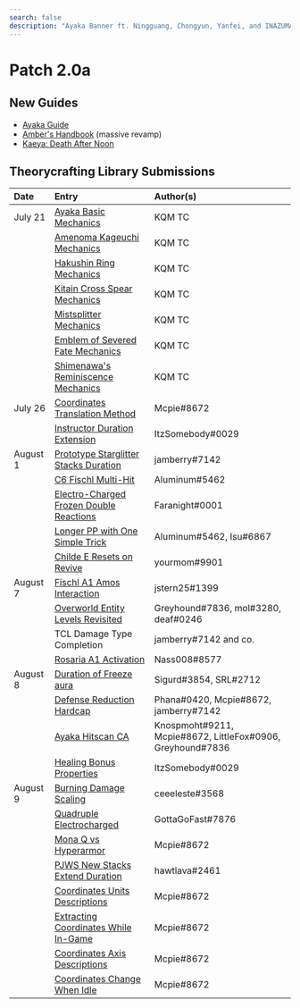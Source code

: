 ```yaml
---
search: false
description: "Ayaka Banner ft. Ningguang, Chongyun, Yanfei, and INAZUMA"
---
```


# Patch 2.0a

## New Guides

* [Ayaka Guide](https://keqingmains.com/ayaka/)
* [Amber's Handbook](https://keqingmains.com/amber/) \(massive revamp\)
* [Kaeya: Death After Noon](https://keqingmains.com/kaeya/)

## Theorycrafting Library Submissions

| Date     | Entry                                                                                                                                                         | Author\(s\)                                                |
| :------- | :------------------------------------------------------------------------------------------------------------------------------------------------------------ | :--------------------------------------------------------- |
| July 21  | [Ayaka Basic Mechanics](/evidence/characters/cryo/kamisato-ayaka#basic-ayaka-mechanics)                                                                       | KQM TC                                                     |
|          | [Amenoma Kageuchi Mechanics](/evidence/equipment/weapons#amenoma-kageuchi)                                                                                    | KQM TC                                                     |
|          | [Hakushin Ring Mechanics](/evidence/equipment/weapons#hakushin-ring)                                                                                          | KQM TC                                                     |
|          | [Kitain Cross Spear Mechanics](/evidence/equipment/weapons#kitain-cross-spear)                                                                                | KQM TC                                                     |
|          | [Mistsplitter Mechanics](/evidence/equipment/weapons#mistsplitter-reforged)                                                                                   | KQM TC                                                     |
|          | [Emblem of Severed Fate Mechanics](/evidence/equipment/artifacts#emblem-of-severed-fate)                                                                      | KQM TC                                                     |
|          | [Shimenawa's Reminiscence Mechanics](/evidence/equipment/artifacts#shimenawas-reminiscence)                                                                   | KQM TC                                                     |
| July 26  | [Coordinates Translation Method](/evidence/general-mechanics/overworld#coordinates-translation-methods)                                                       | Mcpie#8672                                                 |
|          | [Instructor Duration Extension](/evidence/equipment/artifacts#instructor-duration-extend)                                                                     | ItzSomebody#0029                                           |
| August 1 | [Prototype Starglitter Stacks Duration](/evidence/equipment/weapons#prototype-starglitter-stacks-duration-refresh)                                            | jamberry#7142                                              |
|          | [C6 Fischl Multi-Hit](/evidence/characters/electro/fischl#c6-fischl-multi-hit)                                                                                | Aluminum#5462                                              |
|          | [Electro-Charged Frozen Double Reactions](/evidence/combat-mechanics/elemental-effects/transformative-reactions#Electro-Charged-Frozen-double-reactions)                                | Faranight#0001                                             |
|          | [Longer PP with One Simple Trick](/evidence/characters/pyro/hu-tao#longer-pp-with-one-simple-trick)                                                           | Aluminum#5462, Isu#6867                                    |
|          | [Childe E Resets on Revive](/evidence/characters/hydro/tartaglia#childe-e-can-reset-on-revive)                                                                | yourmom#9901                                               |
| August 7 | [Fischl A1 Amos Interaction](/evidence/characters/electro/fischl#fischl-a1-amos-interaction)                                                                  | jstern25#1399                                              |
|          | [Overworld Entity Levels Revisited](/evidence/general-mechanics/overworld#overworld-entities-have-levels)                                                     | Greyhound#7836, mol#3280, deaf#0246                        |
|          | TCL Damage Type Completion                                                                                                                                    | jamberry#7142 and co.                                      |
|          | [Rosaria A1 Activation](/evidence/characters/cryo/rosaria#rosarias-a1-passive-vs-perpetual-mechanical-array-and-the-hypostases)                               | Nass008#8577                                               |
| August 8 | [Duration of Freeze aura](/evidence/combat-mechanics/elemental-effects/transformative-reactions#duration-of-Freezee-aura)                                      | Sigurd#3854, SRL#2712                                      |
|          | [Defense Reduction Hardcap](/evidence/combat-mechanics/damage/damage-formula#defense-shred-is-hard-capped-at-90)                                              | Phana#0420, Mcpie#8672, jamberry#7142                      |
|          | [Ayaka Hitscan CA](/evidence/characters/cryo/kamisato-ayaka#ayaka-ca-hitscan)                                                                                 | Knospmoht#9211, Mcpie#8672, LittleFox#0906, Greyhound#7836 |
|          | [Healing Bonus Properties](/evidence/combat-mechanics/damage/damage-formula#outcoming-and-incoming-healing-bonuses-are-additive)                              | ItzSomebody#0029                                           |
| August 9 | [Burning Damage Scaling](/evidence/general-mechanics/overworld#burning-damage-scaling)                                                                        | ceeeleste#3568                                             |
|          | [Quadruple Electrocharged](/evidence/combat-mechanics/elemental-effects/transformative-reactions#quadruple-Electro-Charged-with-1-electro-and-multiple-hydro) | GottaGoFast#7876                                           |
|          | [Mona Q vs Hyperarmor](/evidence/characters/hydro/mona#mona-q-cannot-pop-on-hyper-armor)                                                                      | Mcpie#8672                                                 |
|          | [PJWS New Stacks Extend Duration](/evidence/equipment/weapons#pjws-new-stacks-extend-duration)                                                                | hawtlava#2461                                              |
|          | [Coordinates Units Descriptions](/evidence/general-mechanics/overworld#coordinates-units-descriptions)                                                        | Mcpie#8672                                                 |
|          | [Extracting Coordinates While In-Game](/evidence/general-mechanics/overworld#extracting-coordinates-while-in-game)                                            | Mcpie#8672                                                 |
|          | [Coordinates Axis Descriptions](/evidence/general-mechanics/overworld#coordinates-axises-descriptions)                                                        | Mcpie#8672                                                 |
|          | [Coordinates Change When Idle](/evidence/general-mechanics/overworld#coordinates-change-when-idle)                                                            | Mcpie#8672                                                 |
